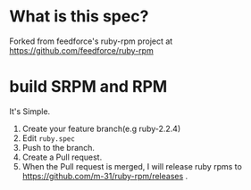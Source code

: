 # What is this spec?

Forked from feedforce's ruby-rpm project at https://github.com/feedforce/ruby-rpm

# build SRPM and RPM

It's Simple.

1. Create your feature branch(e.g ruby-2.2.4)
2. Edit `ruby.spec`
3. Push to the branch.
4. Create a Pull request.
5. When the Pull request is merged, I will release ruby rpms to https://github.com/m-31/ruby-rpm/releases .
